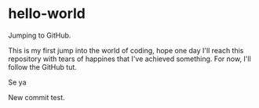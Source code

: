 # hello-world
Jumping to GitHub.

This is my first jump into the world of coding, hope one day I'll reach this repository with tears of happines that I've achieved something. For now, I'll follow the GitHub tut.

Se ya

New commit test.
